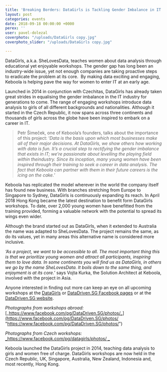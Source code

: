 ```yaml
---
title: 'Breaking Borders: DataGirls is Tackling Gender Imbalance in IT Across Continents'
layout: post
categories: events
date: 2018-09-18 00:00:00 +0000
perex: ''
user: pavel-dolezal
coverphoto: "/uploads/DataGirls copy.jpg"
coverphoto_slider: "/uploads/DataGirls copy.jpg"

---
```

DataGirls, a.k.a. SheLovesData, teaches women about data analysis through educational yet enjoyable workshops. The gender gap has long been an industry-wide issue, yet not enough companies are taking proactive steps to eradicate the problem at its core.  By making data exciting and engaging, Keboola is helping pave the way for women to enter IT at an early age.

Launched in 2014 in conjunction with Czechitas, DataGirls has already taken great strides in equalising the gender imbalance in the IT industry for generations to come. The range of engaging workshops introduce data analysis to girls of all different backgrounds and nationalities. Although it started in the Czech Republic, it now spans across three continents and thousands of girls across the globe have been inspired to embark on a career in IT. 

> Petr Šimeček, one of Keboola’s founders, talks about the importance of this project: ‘_Data is the basis upon which most businesses make all of their major decisions. At DataGirls, we show others how working with data is fun. It’s a crucial step to rectifying the gender imbalance that exists in IT; we’re passionate about levelling the playing field within theindustry. Since its inception, many young women have been inspired through their training to seek a career in data analysis. The fact that Keboola can partner with them in their future careers is the icing on the cake.’_

Keboola has replicated the model wherever in the world the company itself has found new business. With branches stretching from Europe to Singapore to Sydney, DataGirls is continuously expanding its reach. In April 2018 Hong Kong became the latest destination to benefit form DataGirls workshops. To date, over 2,000 young women have benefitted from the training provided, forming a valuable network with the potential to spread its wings even wider. 

Although the brand started out as DataGirls, when it extended to Australia the name was adapted to SheLovesData. The project remains the same, as do its values, yet in many areas this alternative name is considered more inclusive. 

_‘As a project, we want to be accessible to all. The most important thing this is that we prioritize young women and attract all participants, inspiring them to love data. In some continents you will find us as DataGirls, in others we go by the name SheLovesData. It boils down to the same thing, and enjoyment is at its core.’_ says Vojta Kurka, the Solution Architect at Keboola, involved with the project in Asia.

Anyone interested in finding out more can keep an eye on all upcoming workshops at the [DataGirls](https://www.facebook.com/pg/datagirls) or [DataDriven.SG Facebook pages](https://www.facebook.com/pg/DataDriven.SG/) or at the [DataDriven.SG website](https://datadriven.sg/data-girls/).

_Photographs from workshops abroad:_ [_https://www.facebook.com/pg/DataDriven.SG/photos/_](https://www.facebook.com/pg/DataDriven.SG/photos/ "https://www.facebook.com/pg/DataDriven.SG/photos/") 

_Photographs from Czech workshops:_ [_https://www.facebook.com/pg/datagirls/photos/ _](https://www.facebook.com/pg/datagirls/photos/ "https://www.facebook.com/pg/datagirls/photos/")

  
Keboola launched the DataGirls project in 2014, teaching data analysis to girls and women free of charge. DataGirls workshops are now held in the Czech Republic, UK, Singapore, Australia, New Zealand, Indonesia and, most recently, Hong Kong.